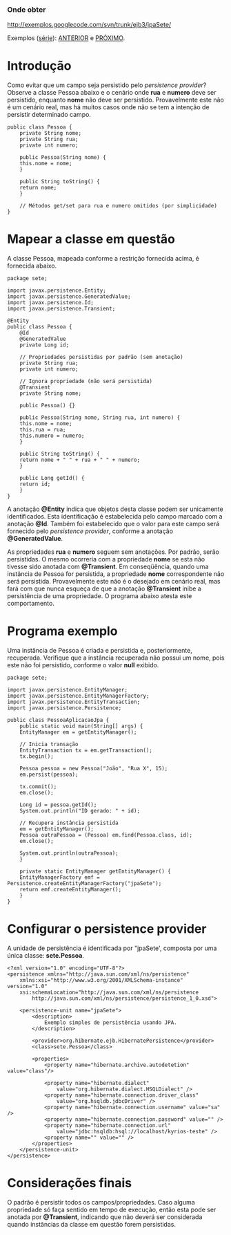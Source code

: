 ### Onde obter ###
http://exemplos.googlecode.com/svn/trunk/ejb3/jpaSete/

Exemplos ([série](http://code.google.com/p/exemplos/wiki/ejbPersistence)): [ANTERIOR](http://code.google.com/p/exemplos/wiki/jpaSeis) e [PRÓXIMO](http://code.google.com/p/exemplos/wiki/jpaOito).

# Introdução #

Como evitar que um campo seja persistido pelo _persistence provider_? Observe a classe Pessoa abaixo e o cenário onde **rua** e **numero** deve ser persistido, enquanto **nome** não deve ser persistido. Provavelmente este não é um cenário real, mas há muitos casos onde não se tem a intenção de persistir determinado campo.

```
public class Pessoa {
    private String nome;
    private String rua;
    private int numero;
	
    public Pessoa(String nome) {
	this.nome = nome;
    }
	
    public String toString() {
	return nome;
    }

    // Métodos get/set para rua e numero omitidos (por simplicidade)
}
```

# Mapear a classe em questão #
A classe Pessoa, mapeada conforme a restrição fornecida acima, é fornecida abaixo.

```
package sete;

import javax.persistence.Entity;
import javax.persistence.GeneratedValue;
import javax.persistence.Id;
import javax.persistence.Transient;

@Entity
public class Pessoa {
    @Id
    @GeneratedValue
    private Long id;

    // Propriedades persistidas por padrão (sem anotação)
    private String rua;
    private int numero;

    // Ignora propriedade (não será persistida)
    @Transient
    private String nome;

    public Pessoa() {}

    public Pessoa(String nome, String rua, int numero) {
	this.nome = nome;
	this.rua = rua;
	this.numero = numero;
    }

    public String toString() {
	return nome + " " + rua + " " + numero;
    }
	
    public Long getId() { 
	return id;
    }
}
```

A anotação **@Entity** indica que objetos desta classe podem ser unicamente identificados. Esta identificação é estabelecida pelo campo marcado com a anotação **@Id**. Também foi estabelecido que o valor para este campo será fornecido pelo _persistence provider_, conforme a anotação **@GeneratedValue**.

As propriedades **rua** e **numero** seguem sem anotações. Por padrão, serão persistidas. O mesmo ocorreria com a propriedade **nome** se esta não tivesse sido anotada com **@Transient**. Em conseqüência, quando uma instância de Pessoa for persistida, a propriedade **nome** correspondente não será persistida. Provavelmente este não é o desejado em cenário real, mas fará com que nunca esqueça de que a anotação **@Transient** inibe a persistência de uma propriedade. O programa abaixo atesta este comportamento.

# Programa exemplo #
Uma instância de Pessoa é criada e persistida e, posteriormente, recuperada. Verifique que a instância recuperada não possui um nome, pois este não foi persistido, conforme o valor **null** exibido.

```
package sete;

import javax.persistence.EntityManager;
import javax.persistence.EntityManagerFactory;
import javax.persistence.EntityTransaction;
import javax.persistence.Persistence;

public class PessoaAplicacaoJpa {
    public static void main(String[] args) {
	EntityManager em = getEntityManager();
		
	// Inicia transação
	EntityTransaction tx = em.getTransaction();
	tx.begin();
		
	Pessoa pessoa = new Pessoa("João", "Rua X", 15);
	em.persist(pessoa);
	
	tx.commit();
	em.close();		
		
	Long id = pessoa.getId();
	System.out.println("ID gerado: " + id);
		
	// Recupera instância persistida
	em = getEntityManager();		
	Pessoa outraPessoa = (Pessoa) em.find(Pessoa.class, id);
	em.close();
		
	System.out.println(outraPessoa);		
    }

    private static EntityManager getEntityManager() {
	EntityManagerFactory emf = Persistence.createEntityManagerFactory("jpaSete");
	return emf.createEntityManager();    
    }
}
```


# Configurar o persistence provider #
A unidade de persistência é identificada por "jpaSete', composta por uma única classe: **sete.Pessoa**.

```
<?xml version="1.0" encoding="UTF-8"?>
<persistence xmlns="http://java.sun.com/xml/ns/persistence"
	xmlns:xsi="http://www.w3.org/2001/XMLSchema-instance" version="1.0"
	xsi:schemaLocation="http://java.sun.com/xml/ns/persistence
		http://java.sun.com/xml/ns/persistence/persistence_1_0.xsd">

	<persistence-unit name="jpaSete">
		<description>
			Exemplo simples de persistência usando JPA. 
		</description>
		
		<provider>org.hibernate.ejb.HibernatePersistence</provider>
		<class>sete.Pessoa</class>
		
		<properties>
			<property name="hibernate.archive.autodetetion"	value="class"/>
			
			<property name="hibernate.dialect"
				value="org.hibernate.dialect.HSQLDialect" />
			<property name="hibernate.connection.driver_class"
				value="org.hsqldb.jdbcDriver" />
			<property name="hibernate.connection.username" value="sa" />
			<property name="hibernate.connection.password" value="" />
			<property name="hibernate.connection.url"
				value="jdbc:hsqldb:hsql://localhost/kyrios-teste" />
			<property name="" value="" />
		</properties>
	</persistence-unit>
</persistence>
```

# Considerações finais #
O padrão é persistir todos os campos/propriedades. Caso alguma propriedade só faça sentido em tempo de execução, então esta pode ser anotada por **@Transient**, indicando que não deverá ser considerada quando instâncias da classe em questão forem persistidas.